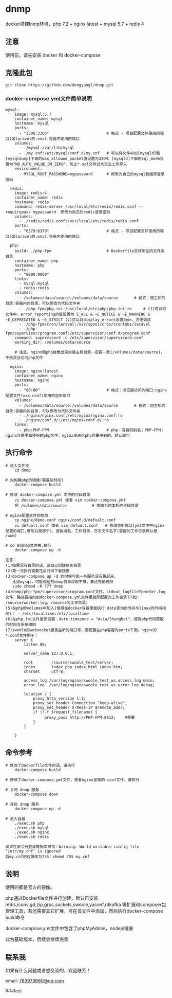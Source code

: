 # dnmp
docker搭建lnmp环境，php 7.2 + nginx latest + mysql 5.7 + redis 4

## 注意
  使用前，请先安装 docker 和 docker-compose
  
##  克隆此包
  
    git clone https://github.com/dengyangl/dnmp.git

### docker-compose.yml文件简单说明
 
    mysql:
        image: mysql:5.7
        container_name: mysql
        hostname: mysql
        ports:
          - "3306:3306"                         # 格式 - 项目配置文件使用的端口(如laravel的.env):容器内使用的端口
        volumes:
          - ./mysql:/var/lib/mysql
          - ./my.cnf:/etc/mysql/conf.d/my.cnf   # 可以将文件中的[mysqld]和[mysqldump]下面的max_allowed_packet值设置为320M，[mysqld]下面的sql_mode设置为"NO_AUTO_VALUE_ON_ZERO"，防止*.sql文件过大无法上传导入
        environment:
          - MYSQL_ROOT_PASSWORD=mypassword      # 修改为自己的mysql数据库登录密码
    
      redis:
        image: redis:4
        container_name: redis
        hostname: redis
        command: redis-server /usr/local/etc/redis/redis.conf --requirepass mypassword  修改为自己的redis登录密码
        volumes:
          - ./redis/redis.conf:/usr/local/etc/redis/redis.conf
        ports:
          - "6379:6379"                         # 格式 - 项目配置文件使用的端口(如laravel的.env):容器内使用的端口
    
      php:
        build: ./php-fpm                        # Dockerfile文件所在的文件夹目录
        container_name: php
        hostname: php
        ports:
          - "9000:9000"
        links:
          - mysql:mysql
          - redis:redis
        volumes:
          - /volumes/data/source:/volumes/data/source       # 格式：宿主机的目录:容器内的目录，可以修改为代码文件夹
          - ./php-fpm/php.ini:/usr/local/etc/php/php.ini:ro     # (1)可以将文件中，error_reporting的值设置为 E_ALL & ~E_NOTICE & ~E_WARNING & ~E_DEPRECATED & ~E_STRICT (2)可以将display_errors设置为on，方便调试
          - ./php-fpm/cron/laravel:/var/spool/cron/crontabs/laravel
          - ./php-fpm/supervisor/program.conf:/etc/supervisor/conf.d/program.conf
        command: supervisord -c /etc/supervisor/supervisord.conf
        working_dir: /volumes/data/source
        
        # 注意，nginx和php挂载出来的宿主机目录一定要一致(/volumes/data/source)，不然没法访问php文件
    
      nginx:
        image: nginx:latest
        container_name: nginx
        hostname: nginx
        ports:
          - "80:80"                             # 格式：浏览器访问的端口:nginx配置文件(xxx.conf)使用的监听端口
        volumes:
          - /volumes/data/source:/volumes/data/source       # 格式：宿主机的目录:容器内的目录，可以修改为代码文件夹
          - ./nginx/nginx.conf:/etc/nginx/nginx.conf:ro
          - ./nginx/conf.d/:/etc/nginx/conf.d/:ro
        links:
          - php:PHP-FPM                         # php：容器的别名；PHP-FPM：nginx容器里面使用的php名字，nginx发送给php需要用到的，默认即可
   
   
 ## 执行命令
 
    # 进入文件夹
        cd dnmp     
    
    # 先构建php的镜像(需要些时间)
        docker-compose build
    
    # 修改 docker-compose.yml 文件的代码目录
        vi docker-compose.yml 或者 vim docker-compose.yml
        把 /volumes/data/source           # 修改为你本机的代码目录
    
    # nginx配置文件的修改
        cp nginx/demo.conf nginx/conf.d/defualt.conf
        vi defualt.conf 或者 vim defualt.conf   # 修改监听端口(yml文件中nginx配置的端口,填写后面那个)，虚拟域名，工作目录，日志文件名字(容器的工作目录默认是 /www)
    
    # cd 到dnmp文件夹,执行
        docker-compose up -d
    
    注意：
    (1)如果没有目录的话，请自己创建相关目录
    (2)第一次执行需要花点时间下载镜像
    (3)docker-compose up -d 的时候可能一些服务没有跑起来，
       比如mysql，可能你给的dnmp目录权限不够，要给充足权限
       sudo chmod -R 777 dnmp
    (4)dnmp/php-fpm/supervisor/program.conf文件，stdout_logfile的worker.log文件，路径要指向到docker-compose.yml文件里面所配置的工作目录下(如: /source/worker.log，/source为工作目录)
    (5)在php的volumes中加入(使得在docker容器里面执行 date查询的时间与linux的时间相同)： - /etc/localtime:/etc/localtime
    (6)在php.ini文件里面设置：date.timezone = "Asia/Shanghai"，使得php代码获取的时间与系统相同
    (7)swoole的websocket服务监听的端口号，要配置在php容器的ports下面，nginx的*.conf文件例子：
        server {
            listen 80;
        
            server_name 127.0.0.1;
        
            root        /source/swoole_test/server;
            index       index.php index.html index.htm;
            charset     utf-8;
        
            access_log /var/log/nginx/swoole_test_ws.access.log main;
            error_log  /var/log/nginx/swoole_test_ws.error.log debug;
        
            location / {
                proxy_http_version 1.1;
                proxy_set_header Connection "keep-alive";
                proxy_set_header X-Real-IP $remote_addr;
                if (!-f $request_filename) {
                     proxy_pass http://PHP-FPM:8812;    #重要
                }
            }
        
        }
    
## 命令参考

    # 修改了Dockerfile文件的话，请执行
        docker-compose build
    
    # 修改了docker-compose.yml文件，或者nginx里面的.conf文件，请执行
    
    # 关闭 dnmp 服务
        docker-compose down
    
    # 开启 dnmp 服务
        docker-compose up -d
        
    # 进入容器
        ./exec.sh php
        ./exec.sh mysql
        ./exec.sh nginx
        ./exec.sh redis
        
    如果在命令行登录数据库报错：Warning: World-writable config file ‘/etc/my.cnf’ is ignored
    将my.cnf的权限改为755：chmod 755 my.cnf
 
 ## 说明
 
   使用的都是官方的镜像。
   
   php通过Dockerfile文件进行创建，默认已安装 redis,iconv,gd,zip,grpc,sockets,swoole,yaconf,rdkafka 等扩展和composer包管理工具，若还需要其它扩展，可在该文件中添加，然后执行docker-compose build命令
 
   docker-compose.yml文件中包含了phpMyAdmin，nodejs镜像
 
   此为基础版本，后续会继续完善
 
 ## 联系我
   
   如果有什么问题或者想交流的，欢迎联系！
   
   email: 783973660@qq.com
   
 ###test
  